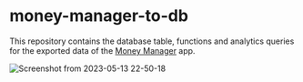 # money-manager-to-db
This repository contains the database table, functions and analytics queries for the exported data of the [Money Manager](https://play.google.com/store/apps/details?id=com.realbyteapps.moneymanagerfree&hl=en_US&pli=1) app.

![Screenshot from 2023-05-13 22-50-18](https://github.com/GiorgosPram/money-manager-to-db/assets/42175262/e30e6f82-dcff-4bac-bf86-620d589ecfd2)
